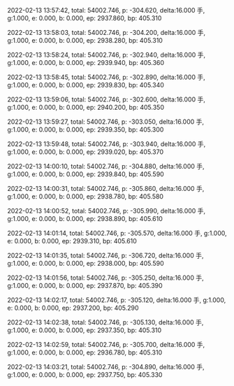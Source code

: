 2022-02-13 13:57:42, total: 54002.746, p: -304.620, delta:16.000 手, g:1.000, e: 0.000, b: 0.000, ep: 2937.860, bp: 405.310

2022-02-13 13:58:03, total: 54002.746, p: -304.200, delta:16.000 手, g:1.000, e: 0.000, b: 0.000, ep: 2938.280, bp: 405.310

2022-02-13 13:58:24, total: 54002.746, p: -302.940, delta:16.000 手, g:1.000, e: 0.000, b: 0.000, ep: 2939.940, bp: 405.360

2022-02-13 13:58:45, total: 54002.746, p: -302.890, delta:16.000 手, g:1.000, e: 0.000, b: 0.000, ep: 2939.830, bp: 405.340

2022-02-13 13:59:06, total: 54002.746, p: -302.600, delta:16.000 手, g:1.000, e: 0.000, b: 0.000, ep: 2940.200, bp: 405.350

2022-02-13 13:59:27, total: 54002.746, p: -303.050, delta:16.000 手, g:1.000, e: 0.000, b: 0.000, ep: 2939.350, bp: 405.300

2022-02-13 13:59:48, total: 54002.746, p: -303.940, delta:16.000 手, g:1.000, e: 0.000, b: 0.000, ep: 2939.020, bp: 405.370

2022-02-13 14:00:10, total: 54002.746, p: -304.880, delta:16.000 手, g:1.000, e: 0.000, b: 0.000, ep: 2939.840, bp: 405.590

2022-02-13 14:00:31, total: 54002.746, p: -305.860, delta:16.000 手, g:1.000, e: 0.000, b: 0.000, ep: 2938.780, bp: 405.580

2022-02-13 14:00:52, total: 54002.746, p: -305.990, delta:16.000 手, g:1.000, e: 0.000, b: 0.000, ep: 2938.890, bp: 405.610

2022-02-13 14:01:14, total: 54002.746, p: -305.570, delta:16.000 手, g:1.000, e: 0.000, b: 0.000, ep: 2939.310, bp: 405.610

2022-02-13 14:01:35, total: 54002.746, p: -306.720, delta:16.000 手, g:1.000, e: 0.000, b: 0.000, ep: 2938.000, bp: 405.590

2022-02-13 14:01:56, total: 54002.746, p: -305.250, delta:16.000 手, g:1.000, e: 0.000, b: 0.000, ep: 2937.870, bp: 405.390

2022-02-13 14:02:17, total: 54002.746, p: -305.120, delta:16.000 手, g:1.000, e: 0.000, b: 0.000, ep: 2937.200, bp: 405.290

2022-02-13 14:02:38, total: 54002.746, p: -305.130, delta:16.000 手, g:1.000, e: 0.000, b: 0.000, ep: 2937.350, bp: 405.310

2022-02-13 14:02:59, total: 54002.746, p: -305.700, delta:16.000 手, g:1.000, e: 0.000, b: 0.000, ep: 2936.780, bp: 405.310

2022-02-13 14:03:21, total: 54002.746, p: -304.890, delta:16.000 手, g:1.000, e: 0.000, b: 0.000, ep: 2937.750, bp: 405.330